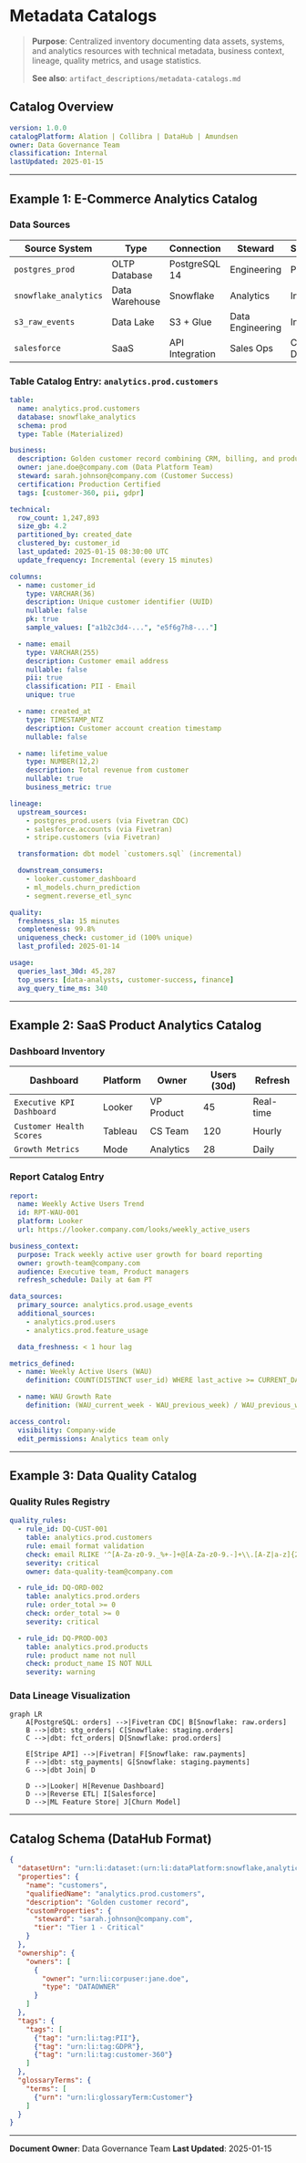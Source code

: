 # Metadata Catalogs

> **Purpose**: Centralized inventory documenting data assets, systems, and analytics resources with technical metadata, business context, lineage, quality metrics, and usage statistics.
>
> **See also**: `artifact_descriptions/metadata-catalogs.md`

## Catalog Overview

```yaml
version: 1.0.0
catalogPlatform: Alation | Collibra | DataHub | Amundsen
owner: Data Governance Team
classification: Internal
lastUpdated: 2025-01-15
```

---

## Example 1: E-Commerce Analytics Catalog

### Data Sources

| Source System | Type | Connection | Steward | Sensitivity |
|---------------|------|------------|---------|-------------|
| `postgres_prod` | OLTP Database | PostgreSQL 14 | Engineering | PII (High) |
| `snowflake_analytics` | Data Warehouse | Snowflake | Analytics | Internal |
| `s3_raw_events` | Data Lake | S3 + Glue | Data Engineering | Internal |
| `salesforce` | SaaS | API Integration | Sales Ops | Customer Data |

### Table Catalog Entry: `analytics.prod.customers`

```yaml
table:
  name: analytics.prod.customers
  database: snowflake_analytics
  schema: prod
  type: Table (Materialized)

business:
  description: Golden customer record combining CRM, billing, and product usage
  owner: jane.doe@company.com (Data Platform Team)
  steward: sarah.johnson@company.com (Customer Success)
  certification: Production Certified
  tags: [customer-360, pii, gdpr]

technical:
  row_count: 1,247,893
  size_gb: 4.2
  partitioned_by: created_date
  clustered_by: customer_id
  last_updated: 2025-01-15 08:30:00 UTC
  update_frequency: Incremental (every 15 minutes)

columns:
  - name: customer_id
    type: VARCHAR(36)
    description: Unique customer identifier (UUID)
    nullable: false
    pk: true
    sample_values: ["a1b2c3d4-...", "e5f6g7h8-..."]

  - name: email
    type: VARCHAR(255)
    description: Customer email address
    nullable: false
    pii: true
    classification: PII - Email
    unique: true

  - name: created_at
    type: TIMESTAMP_NTZ
    description: Customer account creation timestamp
    nullable: false

  - name: lifetime_value
    type: NUMBER(12,2)
    description: Total revenue from customer
    nullable: true
    business_metric: true

lineage:
  upstream_sources:
    - postgres_prod.users (via Fivetran CDC)
    - salesforce.accounts (via Fivetran)
    - stripe.customers (via Fivetran)

  transformation: dbt model `customers.sql` (incremental)

  downstream_consumers:
    - looker.customer_dashboard
    - ml_models.churn_prediction
    - segment.reverse_etl_sync

quality:
  freshness_sla: 15 minutes
  completeness: 99.8%
  uniqueness_check: customer_id (100% unique)
  last_profiled: 2025-01-14

usage:
  queries_last_30d: 45,287
  top_users: [data-analysts, customer-success, finance]
  avg_query_time_ms: 340
```

---

## Example 2: SaaS Product Analytics Catalog

### Dashboard Inventory

| Dashboard | Platform | Owner | Users (30d) | Refresh |
|-----------|----------|-------|-------------|---------|
| `Executive KPI Dashboard` | Looker | VP Product | 45 | Real-time |
| `Customer Health Scores` | Tableau | CS Team | 120 | Hourly |
| `Growth Metrics` | Mode | Analytics | 28 | Daily |

### Report Catalog Entry

```yaml
report:
  name: Weekly Active Users Trend
  id: RPT-WAU-001
  platform: Looker
  url: https://looker.company.com/looks/weekly_active_users

business_context:
  purpose: Track weekly active user growth for board reporting
  owner: growth-team@company.com
  audience: Executive team, Product managers
  refresh_schedule: Daily at 6am PT

data_sources:
  primary_source: analytics.prod.usage_events
  additional_sources:
    - analytics.prod.users
    - analytics.prod.feature_usage

  data_freshness: < 1 hour lag

metrics_defined:
  - name: Weekly Active Users (WAU)
    definition: COUNT(DISTINCT user_id) WHERE last_active >= CURRENT_DATE - 7

  - name: WAU Growth Rate
    definition: (WAU_current_week - WAU_previous_week) / WAU_previous_week * 100

access_control:
  visibility: Company-wide
  edit_permissions: Analytics team only
```

---

## Example 3: Data Quality Catalog

### Quality Rules Registry

```yaml
quality_rules:
  - rule_id: DQ-CUST-001
    table: analytics.prod.customers
    rule: email format validation
    check: email RLIKE '^[A-Za-z0-9._%+-]+@[A-Za-z0-9.-]+\\.[A-Z|a-z]{2,}$'
    severity: critical
    owner: data-quality-team@company.com

  - rule_id: DQ-ORD-002
    table: analytics.prod.orders
    rule: order_total >= 0
    check: order_total >= 0
    severity: critical

  - rule_id: DQ-PROD-003
    table: analytics.prod.products
    rule: product name not null
    check: product_name IS NOT NULL
    severity: warning
```

### Data Lineage Visualization

```mermaid
graph LR
    A[PostgreSQL: orders] -->|Fivetran CDC| B[Snowflake: raw.orders]
    B -->|dbt: stg_orders| C[Snowflake: staging.orders]
    C -->|dbt: fct_orders| D[Snowflake: prod.orders]

    E[Stripe API] -->|Fivetran| F[Snowflake: raw.payments]
    F -->|dbt: stg_payments| G[Snowflake: staging.payments]
    G -->|dbt Join| D

    D -->|Looker| H[Revenue Dashboard]
    D -->|Reverse ETL| I[Salesforce]
    D -->|ML Feature Store| J[Churn Model]
```

---

## Catalog Schema (DataHub Format)

```json
{
  "datasetUrn": "urn:li:dataset:(urn:li:dataPlatform:snowflake,analytics.prod.customers,PROD)",
  "properties": {
    "name": "customers",
    "qualifiedName": "analytics.prod.customers",
    "description": "Golden customer record",
    "customProperties": {
      "steward": "sarah.johnson@company.com",
      "tier": "Tier 1 - Critical"
    }
  },
  "ownership": {
    "owners": [
      {
        "owner": "urn:li:corpuser:jane.doe",
        "type": "DATAOWNER"
      }
    ]
  },
  "tags": {
    "tags": [
      {"tag": "urn:li:tag:PII"},
      {"tag": "urn:li:tag:GDPR"},
      {"tag": "urn:li:tag:customer-360"}
    ]
  },
  "glossaryTerms": {
    "terms": [
      {"urn": "urn:li:glossaryTerm:Customer"}
    ]
  }
}
```

---

**Document Owner**: Data Governance Team
**Last Updated**: 2025-01-15
